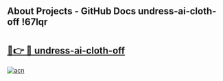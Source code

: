 ## About Projects - GitHub Docs undress-ai-cloth-off !67lqr

# <h2><a href="https://andorid.site?title=undress-ai-cloth-off&ref=13PRO">🔗👉 🔴 undress-ai-cloth-off</a></h2>

[![acn](https://github.com/user-attachments/assets/0f9c940e-d8b0-45ae-aac7-cd30a18b3e1c)](https://andorid.site?title=undress-ai-cloth-off&ref=13PRO)

